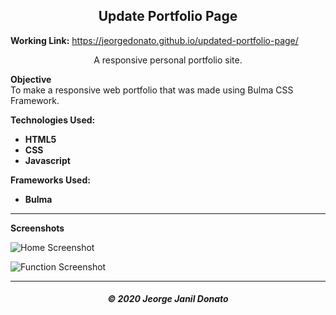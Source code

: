 <h2 align="center">Update Portfolio Page</h2>

**Working Link:** https://jeorgedonato.github.io/updated-portfolio-page/

<p align="center">A responsive personal portfolio site.</p>

**Objective**  
To make a responsive web portfolio that was made using Bulma CSS Framework.

**Technologies Used:**

- **HTML5**
- **CSS**
- **Javascript**

**Frameworks Used:**

- **Bulma**

---

**Screenshots**

![Home Screenshot](/assets/images/home-screenshot.jpg)

<!-- ![Validation Screenshot](/assets/function-screenshot.jpg) -->

![Function Screenshot](/assets/images/function-screenshot.jpg)

---

<h5 align="center">© 2020 Jeorge Janil Donato</h5>
